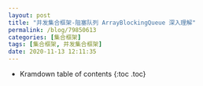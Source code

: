 ```yaml
---
layout: post
title: "并发集合框架-阻塞队列 ArrayBlockingQueue 深入理解"
permalink: /blog/79850613
categories: [集合框架]
tags: [集合框架, 并发集合框架]
date: 2020-11-13 12:11:35
---
```


* Kramdown table of contents
{:toc .toc}
